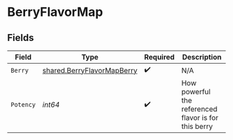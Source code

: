 # BerryFlavorMap


## Fields

| Field                                                                           | Type                                                                            | Required                                                                        | Description                                                                     |
| ------------------------------------------------------------------------------- | ------------------------------------------------------------------------------- | ------------------------------------------------------------------------------- | ------------------------------------------------------------------------------- |
| `Berry`                                                                         | [shared.BerryFlavorMapBerry](../../../pkg/models/shared/berryflavormapberry.md) | :heavy_check_mark:                                                              | N/A                                                                             |
| `Potency`                                                                       | *int64*                                                                         | :heavy_check_mark:                                                              | How powerful the referenced flavor is for this berry                            |